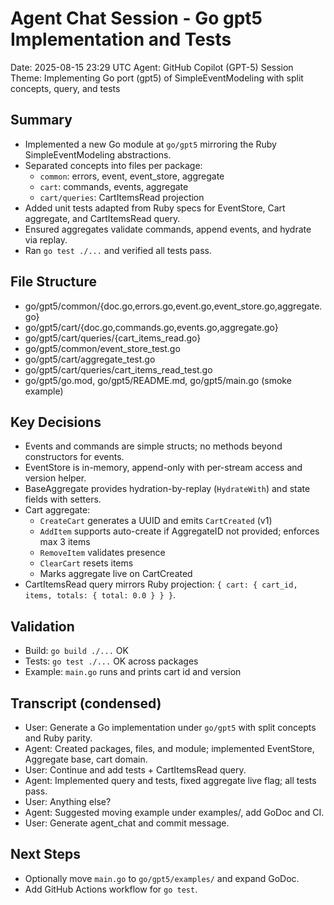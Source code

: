 # Agent Chat Session - Go gpt5 Implementation and Tests

Date: 2025-08-15 23:29 UTC
Agent: GitHub Copilot (GPT-5)
Session Theme: Implementing Go port (gpt5) of SimpleEventModeling with split concepts, query, and tests

## Summary

- Implemented a new Go module at `go/gpt5` mirroring the Ruby SimpleEventModeling abstractions.
- Separated concepts into files per package:
  - `common`: errors, event, event_store, aggregate
  - `cart`: commands, events, aggregate
  - `cart/queries`: CartItemsRead projection
- Added unit tests adapted from Ruby specs for EventStore, Cart aggregate, and CartItemsRead query.
- Ensured aggregates validate commands, append events, and hydrate via replay.
- Ran `go test ./...` and verified all tests pass.

## File Structure

- go/gpt5/common/{doc.go,errors.go,event.go,event_store.go,aggregate.go}
- go/gpt5/cart/{doc.go,commands.go,events.go,aggregate.go}
- go/gpt5/cart/queries/{cart_items_read.go}
- go/gpt5/common/event_store_test.go
- go/gpt5/cart/aggregate_test.go
- go/gpt5/cart/queries/cart_items_read_test.go
- go/gpt5/go.mod, go/gpt5/README.md, go/gpt5/main.go (smoke example)

## Key Decisions

- Events and commands are simple structs; no methods beyond constructors for events.
- EventStore is in-memory, append-only with per-stream access and version helper.
- BaseAggregate provides hydration-by-replay (`HydrateWith`) and state fields with setters.
- Cart aggregate:
  - `CreateCart` generates a UUID and emits `CartCreated` (v1)
  - `AddItem` supports auto-create if AggregateID not provided; enforces max 3 items
  - `RemoveItem` validates presence
  - `ClearCart` resets items
  - Marks aggregate live on CartCreated
- CartItemsRead query mirrors Ruby projection: `{ cart: { cart_id, items, totals: { total: 0.0 } } }`.

## Validation

- Build: `go build ./...` OK
- Tests: `go test ./...` OK across packages
- Example: `main.go` runs and prints cart id and version

## Transcript (condensed)

- User: Generate a Go implementation under `go/gpt5` with split concepts and Ruby parity.
- Agent: Created packages, files, and module; implemented EventStore, Aggregate base, cart domain.
- User: Continue and add tests + CartItemsRead query.
- Agent: Implemented query and tests, fixed aggregate live flag; all tests pass.
- User: Anything else?
- Agent: Suggested moving example under examples/, add GoDoc and CI.
- User: Generate agent_chat and commit message.

## Next Steps

- Optionally move `main.go` to `go/gpt5/examples/` and expand GoDoc.
- Add GitHub Actions workflow for `go test`.

